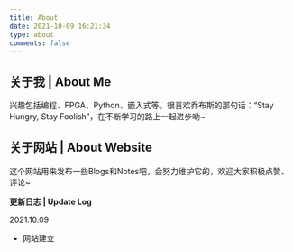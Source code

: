 ```yaml
---
title: About
date: 2021-10-09 16:21:34
type: about
comments: false
---
```


## 关于我 | About Me

兴趣包括编程、FPGA、Python、嵌入式等。很喜欢乔布斯的那句话：“Stay Hungry, Stay Foolish”，在不断学习的路上一起进步呦~



## 关于网站 | About Website

这个网站用来发布一些Blogs和Notes吧，会努力维护它的，欢迎大家积极点赞、评论~

**更新日志 | Update Log**

2021.10.09
* 网站建立


